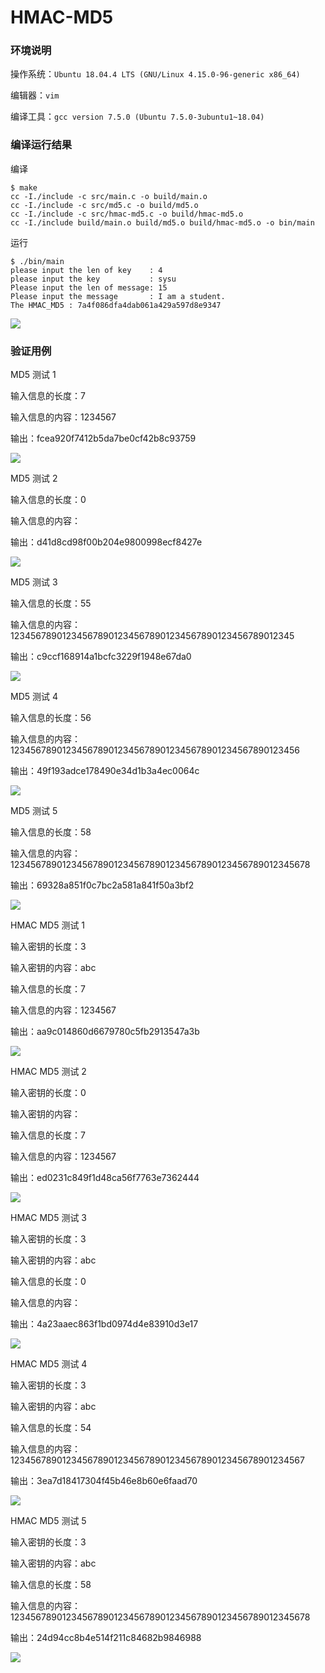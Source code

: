 # HMAC-MD5

### 环境说明

操作系统：`Ubuntu 18.04.4 LTS (GNU/Linux 4.15.0-96-generic x86_64)`

编辑器：`vim`

编译工具：`gcc version 7.5.0 (Ubuntu 7.5.0-3ubuntu1~18.04)`


### 编译运行结果

编译

```shell
$ make
cc -I./include -c src/main.c -o build/main.o
cc -I./include -c src/md5.c -o build/md5.o
cc -I./include -c src/hmac-md5.c -o build/hmac-md5.o
cc -I./include build/main.o build/md5.o build/hmac-md5.o -o bin/main
```

运行

```shell
$ ./bin/main 
please input the len of key    : 4
please input the key           : sysu
Please input the len of message: 15
Please input the message       : I am a student.
The HMAC_MD5 : 7a4f086dfa4dab061a429a597d8e9347
```

![](./imgs/build-run.jpg)

### 验证用例

MD5 测试 1

输入信息的长度：7

输入信息的内容：1234567

输出：fcea920f7412b5da7be0cf42b8c93759

![](./imgs/md5-test1.jpg)

MD5 测试 2

输入信息的长度：0

输入信息的内容：

输出：d41d8cd98f00b204e9800998ecf8427e

![](./imgs/md5-test2.jpg)

MD5 测试 3

输入信息的长度：55

输入信息的内容：1234567890123456789012345678901234567890123456789012345

输出：c9ccf168914a1bcfc3229f1948e67da0

![](./imgs/md5-test3.jpg)

MD5 测试 4

输入信息的长度：56

输入信息的内容：12345678901234567890123456789012345678901234567890123456

输出：49f193adce178490e34d1b3a4ec0064c

![](./imgs/md5-test4.jpg)

MD5 测试 5

输入信息的长度：58

输入信息的内容：1234567890123456789012345678901234567890123456789012345678

输出：69328a851f0c7bc2a581a841f50a3bf2

![](./imgs/md5-test5.jpg)

HMAC MD5 测试 1

输入密钥的长度：3

输入密钥的内容：abc

输入信息的长度：7

输入信息的内容：1234567

输出：aa9c014860d6679780c5fb2913547a3b

![](./imgs/hmac-test1.jpg)

HMAC MD5 测试 2

输入密钥的长度：0

输入密钥的内容：

输入信息的长度：7

输入信息的内容：1234567

输出：ed0231c849f1d48ca56f7763e7362444

![](./imgs/hmac-test2.jpg)

HMAC MD5 测试 3

输入密钥的长度：3

输入密钥的内容：abc

输入信息的长度：0

输入信息的内容：

输出：4a23aaec863f1bd0974d4e83910d3e17

![](./imgs/hmac-test3.jpg)

HMAC MD5 测试 4

输入密钥的长度：3

输入密钥的内容：abc

输入信息的长度：54

输入信息的内容：123456789012345678901234567890123456789012345678901234567

输出：3ea7d18417304f45b46e8b60e6faad70

![](./imgs/hmac-test4.jpg)

HMAC MD5 测试 5

输入密钥的长度：3

输入密钥的内容：abc

输入信息的长度：58

输入信息的内容：1234567890123456789012345678901234567890123456789012345678

输出：24d94cc8b4e514f211c84682b9846988

![](./imgs/hmac-test5.jpg)